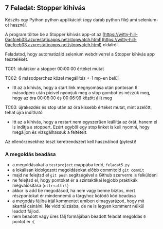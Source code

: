 ## 7 Feladat: Stopper kihívás

Készíts egy Python python applikációt (egy darab python file) ami selenium-ot használ.

A program töltse be a Stopper kihívás app-ot az [https://witty-hill-0acfceb03.azurestaticapps.net/stopwatch.html](https://witty-hill-0acfceb03.azurestaticapps.net/stopwatch.html) oldalról.

Feladatod, hogy automatizáld selenium webdriverrel a Stopper kihívás app tesztelését.

TC01: iduláskor a stopper 00:00:00 értéket mutat

TC02: 6 másodperchez közel megállítás +-1 mp-en belül
 - Itt az a kihívás, hogy a start link megnyomása után pontosan 6 másodperc 
   után picivel nyomjuk meg a stop gombot és nézzük meg, hogy az óra 00:06:00 és 00:06:99 között állt meg

TC03: újrakezdés és stop után az óra kissebb értéket mutat, mint azelőtt, tehát újra indítható
 - Itt az a kihívás, hogy a restart nem egyszerűen leállítja az órát, hanem el is indítja a stoppert.
   Ezért egyből egy stop linket is kell nyomni, hogy megáljon és vizsgálhassuk a feltételt.

Az ellenőrzésekhez teszt keretrendszert kell használnod (pytest)!

### A megoldás beadása
* a megoldásokat a `testproject` mappába tedd, `feladat5.py`
* a lokálisan kidolgozott megoldásokat előbb commitold `git commit`
* majd ne felejtsd el `git push` segítségével a Github szerverre is felküldeni
* ne felejtsd el, hogy pontokat ér a szintaktikai legjobb praktikák megvalósítása (`ctlr`+`alt`+`l`)
* akkor is add be megodásod, ha nem vagy benne biztos, mert részpontokat ér mindennemű a tárgyhoz kötődő kód beadása
* a megodás fájlba írjál kommentet amiben elmagyarázod, hogy mit akartál csinálni. Ne vidd túlzásba, de ne is legyen komment nélkül leadott fájlod.
* nem beadott vagy üres fálj formájában beadott feladat megoldás `0` pontot ér :(
